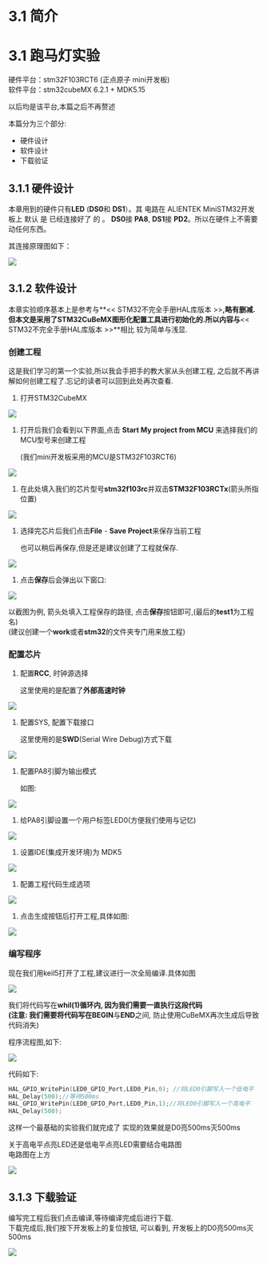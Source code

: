 # 3.1 简介

# 3.1 跑马灯实验

硬件平台：stm32F103RCT6 (正点原子 mini开发板)\
软件平台：stm32cubeMX 6.2.1 + MDK5.15

以后均是该平台,本篇之后不再赘述

本篇分为三个部分:

* 硬件设计
* 软件设计
* 下载验证

## 3.1.1 硬件设计

本章用到的硬件只有**LED** (**DS0**和 **DS1**）。其 电路在 ALIENTEK MiniSTM32开发板上 默认 是 已经连接好了 的 。 **DS0**接 **PA8**, **DS1**接 **PD2**。所以在硬件上不需要动任何东西。

其连接原理图如下：

![](../.gitbook/assets/2021-08-17-13-30-50.png)

## 3.1.2 软件设计

本章实验顺序基本上是参考与**<< STM32不完全手册HAL库版本 >>**,略有删减.但本文是采用了STM32CuBeMX图形化配置工具进行初始化的.所以内容与**<< STM32不完全手册HAL库版本 >>**相比 较为简单与浅显.

### 创建工程

这是我们学习的第一个实验,所以我会手把手的教大家从头创建工程, 之后就不再讲解如何创建工程了.忘记的读者可以回到此处再次查看.

1. 打开STM32CubeMX

![](../.gitbook/assets/2021-08-17-20-42-36.png)

1.  打开后我们会看到以下界面,点击 **Start My project from MCU**  来选择我们的MCU型号来创建工程 &#x20;

    (我们mini开发板采用的MCU是STM32F103RCT6)

![](../.gitbook/assets/2021-08-17-20-43-41.png)

1. 在此处填入我们的芯片型号**stm32f103rc**并双击**STM32F103RCTx**(箭头所指位置)

![](../.gitbook/assets/2021-08-17-20-52-21.png)

1.  选择完芯片后我们点击**File** - **Save Project**来保存当前工程 &#x20;

    也可以稍后再保存,但是还是建议创建了工程就保存.  &#x20;

![](../.gitbook/assets/2021-08-17-20-59-31.png)

1. 点击**保存**后会弹出以下窗口:&#x20;

![](../.gitbook/assets/2021-08-17-21-05-23.png)

以截图为例, 箭头处填入工程保存的路径, 点击**保存**按钮即可,(最后的**test1**为工程名)\
(建议创建一个**work**或者**stm32**的文件夹专门用来放工程)

### 配置芯片

1.  配置**RCC**, 时钟源选择 &#x20;

    这里使用的是配置了**外部高速时钟**&#x20;

![](../.gitbook/assets/2021-08-17-21-28-18.png)

1.  配置SYS, 配置下载接口 &#x20;

    这里使用的是**SWD**(Serial Wire Debug)方式下载 &#x20;

![](../.gitbook/assets/2021-08-17-21-24-14.png)

1.  配置PA8引脚为输出模式 &#x20;

    如图:  &#x20;

![](../.gitbook/assets/2021-08-17-21-37-56.png)

1. 给PA8引脚设置一个用户标签LED0(方便我们使用与记忆) &#x20;

![](../.gitbook/assets/2021-08-17-21-41-24.png)

1. 设置IDE(集成开发环境)为 MDK5 &#x20;

![](../.gitbook/assets/2021-08-17-23-38-28.png)

1. 配置工程代码生成选项 &#x20;

![](../.gitbook/assets/2021-08-17-23-44-27.png)

1. 点击生成按钮后打开工程,具体如图: &#x20;

![](../.gitbook/assets/2021-08-17-23-47-03.png)

### 编写程序

现在我们用keil5打开了工程,建议进行一次全局编译.具体如图

![](../.gitbook/assets/2021-08-17-23-51-08.png)

我们将代码写在**whil(1)**循环内, 因为我们需要一直执行这段代码\
(注意: 我们需要将代码写在**BEGIN**与**END**之间, 防止使用CuBeMX再次生成后导致代码消失)

程序流程图,如下:

![](../.gitbook/assets/2021-08-20-02-37-21.png)

代码如下:

```c
HAL_GPIO_WritePin(LED0_GPIO_Port,LED0_Pin,0); //将LED0引脚写入一个低电平
HAL_Delay(500);//等待500ms
HAL_GPIO_WritePin(LED0_GPIO_Port,LED0_Pin,1);//将LED0引脚写入一个高电平
HAL_Delay(500);
```

这样一个最基础的实验我们就完成了 实现的效果就是D0亮500ms灭500ms

关于高电平点亮LED还是低电平点亮LED需要结合电路图\
电路图在上方

![](../.gitbook/assets/2021-08-18-00-04-34.png)

## 3.1.3 下载验证

编写完工程后我们点击编译,等待编译完成后进行下载.\
下载完成后,我们按下开发板上的复位按钮, 可以看到, 开发板上的D0亮500ms灭500ms

![](../.gitbook/assets/2021-08-18-16-01-27.png)
